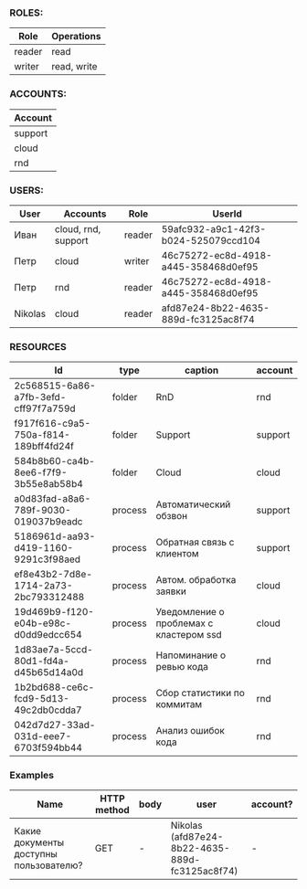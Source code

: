 ### ROLES:

| Role  | Operations |
| ------------- | ------------- |
| reader  | read  |
| writer  | read, write  |

### ACCOUNTS:

| Account  |
| ------------- |
| support  |
| cloud  |
| rnd  |


### USERS:

| User  | Accounts | Role | UserId |
| ------------- | ------------- | ------------- | ------------- |
| Иван | cloud, rnd, support | reader | 59afc932-a9c1-42f3-b024-525079ccd104 |
| Петр | cloud | writer | 46c75272-ec8d-4918-a445-358468d0ef95 |
| Петр | rnd | reader | 46c75272-ec8d-4918-a445-358468d0ef95 |
| Nikolas | cloud | reader | afd87e24-8b22-4635-889d-fc3125ac8f74 |

### RESOURCES

| Id  | type | caption | account |
| ------------- | ------------- | ------------- | ------------- |
| 2c568515-6a86-a7fb-3efd-cff97f7a759d | folder | RnD | rnd |
| f917f616-c9a5-750a-f814-189bff4fd24f | folder | Support | support |
| 584b8b60-ca4b-8ee6-f7f9-3b55e8ab58b4 | folder | Cloud | cloud |
| a0d83fad-a8a6-789f-9030-019037b9eadc | process | Автоматический обзвон | support |
| 5186961d-aa93-d419-1160-9291c3f98aed | process | Обратная связь с клиентом | support |
| ef8e43b2-7d8e-1714-2a73-2bc793312488 | process | Автом. обработка заявки | cloud |
| 19d469b9-f120-e04b-e98c-d0dd9edcc654 | process | Уведомление о проблемах с кластером ssd | cloud |
| 1d83ae7a-5ccd-80d1-fd4a-d45b65d14a0d | process | Напоминание о ревью кода | rnd |
| 1b2bd688-ce6c-fcd9-5d13-49c2db0cdda7 | process | Сбор статистики по коммитам | rnd |
| 042d7d27-33ad-031d-eee7-6703f594bb44 | process | Анализ ошибок кода | rnd |

### Examples
| Name  | HTTP method | body | user | account? |
| ------------- | ------------- | ------------- | ------------- | ------------- |
| Какие документы доступны пользователю? | GET | - | Nikolas (afd87e24-8b22-4635-889d-fc3125ac8f74) | - |
